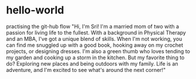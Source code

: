 # hello-world
practising the git-hub flow
"Hi, I'm Sri! I'm a married mom of two with a passion for living life to the fullest. With a background in Physical Therapy and an MBA, I've got a unique blend of skills. When I'm not working, you can find me snuggled up with a good book, hooking away on my crochet projects, or designing dresses. I'm also a green thumb who loves tending to my garden and cooking up a storm in the kitchen. But my favorite thing to do? Exploring new places and being outdoors with my family. Life is an adventure, and I'm excited to see what's around the next corner!"

